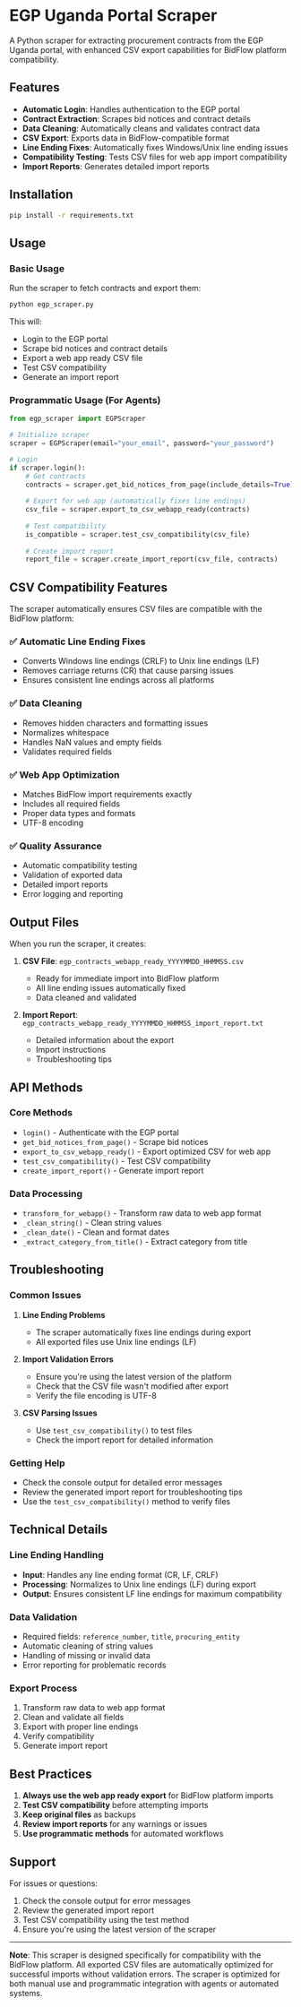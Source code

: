 # EGP Uganda Portal Scraper

A Python scraper for extracting procurement contracts from the EGP Uganda portal, with enhanced CSV export capabilities for BidFlow platform compatibility.

## Features

- **Automatic Login**: Handles authentication to the EGP portal
- **Contract Extraction**: Scrapes bid notices and contract details
- **Data Cleaning**: Automatically cleans and validates contract data
- **CSV Export**: Exports data in BidFlow-compatible format
- **Line Ending Fixes**: Automatically fixes Windows/Unix line ending issues
- **Compatibility Testing**: Tests CSV files for web app import compatibility
- **Import Reports**: Generates detailed import reports

## Installation

```bash
pip install -r requirements.txt
```

## Usage

### Basic Usage

Run the scraper to fetch contracts and export them:

```bash
python egp_scraper.py
```

This will:
- Login to the EGP portal
- Scrape bid notices and contract details
- Export a web app ready CSV file
- Test CSV compatibility
- Generate an import report

### Programmatic Usage (For Agents)

```python
from egp_scraper import EGPScraper

# Initialize scraper
scraper = EGPScraper(email="your_email", password="your_password")

# Login
if scraper.login():
    # Get contracts
    contracts = scraper.get_bid_notices_from_page(include_details=True)
    
    # Export for web app (automatically fixes line endings)
    csv_file = scraper.export_to_csv_webapp_ready(contracts)
    
    # Test compatibility
    is_compatible = scraper.test_csv_compatibility(csv_file)
    
    # Create import report
    report_file = scraper.create_import_report(csv_file, contracts)
```

## CSV Compatibility Features

The scraper automatically ensures CSV files are compatible with the BidFlow platform:

### ✅ Automatic Line Ending Fixes
- Converts Windows line endings (CRLF) to Unix line endings (LF)
- Removes carriage returns (CR) that cause parsing issues
- Ensures consistent line endings across all platforms

### ✅ Data Cleaning
- Removes hidden characters and formatting issues
- Normalizes whitespace
- Handles NaN values and empty fields
- Validates required fields

### ✅ Web App Optimization
- Matches BidFlow import requirements exactly
- Includes all required fields
- Proper data types and formats
- UTF-8 encoding

### ✅ Quality Assurance
- Automatic compatibility testing
- Validation of exported data
- Detailed import reports
- Error logging and reporting

## Output Files

When you run the scraper, it creates:

1. **CSV File**: `egp_contracts_webapp_ready_YYYYMMDD_HHMMSS.csv`
   - Ready for immediate import into BidFlow platform
   - All line ending issues automatically fixed
   - Data cleaned and validated

2. **Import Report**: `egp_contracts_webapp_ready_YYYYMMDD_HHMMSS_import_report.txt`
   - Detailed information about the export
   - Import instructions
   - Troubleshooting tips

## API Methods

### Core Methods

- `login()` - Authenticate with the EGP portal
- `get_bid_notices_from_page()` - Scrape bid notices
- `export_to_csv_webapp_ready()` - Export optimized CSV for web app
- `test_csv_compatibility()` - Test CSV compatibility
- `create_import_report()` - Generate import report

### Data Processing

- `transform_for_webapp()` - Transform raw data to web app format
- `_clean_string()` - Clean string values
- `_clean_date()` - Clean and format dates
- `_extract_category_from_title()` - Extract category from title

## Troubleshooting

### Common Issues

1. **Line Ending Problems**
   - The scraper automatically fixes line endings during export
   - All exported files use Unix line endings (LF)

2. **Import Validation Errors**
   - Ensure you're using the latest version of the platform
   - Check that the CSV file wasn't modified after export
   - Verify the file encoding is UTF-8

3. **CSV Parsing Issues**
   - Use `test_csv_compatibility()` to test files
   - Check the import report for detailed information

### Getting Help

- Check the console output for detailed error messages
- Review the generated import report for troubleshooting tips
- Use the `test_csv_compatibility()` method to verify files

## Technical Details

### Line Ending Handling
- **Input**: Handles any line ending format (CR, LF, CRLF)
- **Processing**: Normalizes to Unix line endings (LF) during export
- **Output**: Ensures consistent LF line endings for maximum compatibility

### Data Validation
- Required fields: `reference_number`, `title`, `procuring_entity`
- Automatic cleaning of string values
- Handling of missing or invalid data
- Error reporting for problematic records

### Export Process
1. Transform raw data to web app format
2. Clean and validate all fields
3. Export with proper line endings
4. Verify compatibility
5. Generate import report

## Best Practices

1. **Always use the web app ready export** for BidFlow platform imports
2. **Test CSV compatibility** before attempting imports
3. **Keep original files** as backups
4. **Review import reports** for any warnings or issues
5. **Use programmatic methods** for automated workflows

## Support

For issues or questions:
1. Check the console output for error messages
2. Review the generated import report
3. Test CSV compatibility using the test method
4. Ensure you're using the latest version of the scraper

---

**Note**: This scraper is designed specifically for compatibility with the BidFlow platform. All exported CSV files are automatically optimized for successful imports without validation errors. The scraper is optimized for both manual use and programmatic integration with agents or automated systems.
